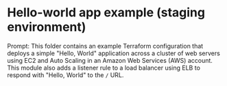 # Hello-world app example (staging environment)

Prompt: This folder contains an example Terraform configuration that deploys a simple "Hello, World" application across a cluster of web servers using EC2 and Auto Scaling in an Amazon Web Services (AWS) account. This module also adds a listener rule to a load balancer using ELB to respond with "Hello, World" to the `/` URL. 
